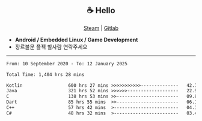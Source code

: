 <h2 align="center"> ☕ Hello </h2>

<p align="center">
  <a href="https://steamcommunity.com/id/Niforances/">Steam</a> |
  <a href="https://gitlab.com/niforances">Gitlab</a>
</p>

 - **Android / Embedded Linux / Game Development**
 - 장르불문 플젝 할사람 연락주세요

------

<!--START_SECTION:waka-->

```txt
From: 10 September 2020 - To: 12 January 2025

Total Time: 1,404 hrs 28 mins

Kotlin                 600 hrs 27 mins >>>>>>>>>>>--------------   42.75 %
Java                   321 hrs 52 mins >>>>>>-------------------   22.92 %
C                      138 hrs 53 mins >>-----------------------   09.89 %
Dart                   85 hrs 55 mins  >>-----------------------   06.12 %
C++                    57 hrs 42 mins  >------------------------   04.11 %
C#                     48 hrs 32 mins  >------------------------   03.46 %
```

<!--END_SECTION:waka-->
